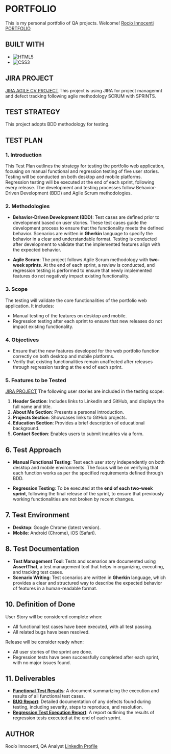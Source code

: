 # PORTFOLIO
This is my personal portfolio of QA projects. Welcome!
[Rocío Innocenti PORTFOLIO](https://innocenti-organization.github.io/qaportfolio/)

## BUILT WITH
* ![HTML5](https://img.shields.io/badge/html5-%23E34F26.svg?style=for-the-badge&logo=html5&logoColor=white)
* ![CSS3](https://img.shields.io/badge/css3-%231572B6.svg?style=for-the-badge&logo=css3&logoColor=white)

## JIRA PROJECT
[JIRA AGILE CV PROJECT](https://rocioinnocenti.atlassian.net/jira/software/projects/PQA/boards/5/backlog)
This project is using JIRA for project managemnt and defect tracking following agile methodology SCRUM with SPRINTS.

## TEST STRATEGY
This project adopts BDD methodology for testing.

## TEST PLAN

### 1. Introduction
This Test Plan outlines the strategy for testing the portfolio web application, focusing on manual functional and regression testing of five user stories. Testing will be conducted on both desktop and mobile platforms. Regression testing will be executed at the end of each sprint, following every release. The development and testing processes follow Behavior-Driven Development (BDD) and Agile Scrum methodologies.

### 2. Methodologies
- **Behavior-Driven Development (BDD)**: Test cases are defined prior to development based on user stories. These test cases guide the development process to ensure that the functionality meets the defined behavior. Scenarios are written in **Gherkin** language to specify the behavior in a clear and understandable format. Testing is conducted after development to validate that the implemented features align with the expected behavior.

- **Agile Scrum**: The project follows Agile Scrum methodology with **two-week sprints**. At the end of each sprint, a review is conducted, and regression testing is performed to ensure that newly implemented features do not negatively impact existing functionality.

### 3. Scope
The testing will validate the core functionalities of the portfolio web application. It includes:
- Manual testing of the features on desktop and mobile.
- Regression testing after each sprint to ensure that new releases do not impact existing functionality.

### 4. Objectives
- Ensure that the new features developed for the web portfolio function correctly on both desktop and mobile platforms.
- Verify that existing functionalities remain unaffected after releases through regression testing at the end of each sprint.

### 5. Features to be Tested
[JIRA PROJECT](https://bootcampqareyes.atlassian.net/jira/software/projects/CVP/boards/1)
The following user stories are included in the testing scope:
1. **Header Section**: Includes links to LinkedIn and GitHub, and displays the full name and title.
2. **About Me Section**: Presents a personal introduction.
3. **Projects Section**: Showcases links to GitHub projects.
4. **Education Section**: Provides a brief description of educational background.
5. **Contact Section**: Enables users to submit inquiries via a form.

## 6. Test Approach
- **Manual Functional Testing**: Test each user story independently on both desktop and mobile environments. The focus will be on verifying that each function works as per the specified requirements defined through BDD.

- **Regression Testing**: To be executed at the **end of each two-week sprint**, following the final release of the sprint, to ensure that previously working functionalities are not broken by recent changes.

## 7. Test Environment
- **Desktop**: Google Chrome (latest version).
- **Mobile**: Android (Chrome), iOS (Safari).

## 8. Test Documentation
- **Test Management Tool**: Tests and scenarios are documented using **AssertThat**, a test management tool that helps in organizing, executing, and tracking test cases.
- **Scenario Writing**: Test scenarios are written in **Gherkin** language, which provides a clear and structured way to describe the expected behavior of features in a human-readable format.


## 10. Definition of Done
User Story will be considered complete when:
- All functional test cases have been executed, with all test passing.
- All related bugs have been resolved.

Release will be consider ready when:

- All user stories of the sprint are done.
- Regression tests have been successfully completed after each sprint, with no major issues found.

## 11. Deliverables
- **[Functional Test Results](testresultsreport.pdf)**: A document summarizing the execution and results of all functional test cases.
- **[BUG Report](errorreport.pdf)**: Detailed documentation of any defects found during testing, including severity, steps to reproduce, and resolution.
- **[Regression Test Execution Report](regressiontestreport.pdf)**: A report outlining the results of regression tests executed at the end of each sprint.

## AUTHOR
Rocío Innocenti, QA Analyst
[LinkedIn Profile](https://www.linkedin.com/in/rocioinnocenti/)